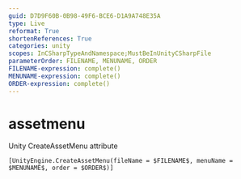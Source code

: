 ```yaml
---
guid: D7D9F60B-0B98-49F6-BCE6-D1A9A748E35A
type: Live
reformat: True
shortenReferences: True
categories: unity
scopes: InCSharpTypeAndNamespace;MustBeInUnityCSharpFile
parameterOrder: FILENAME, MENUNAME, ORDER
FILENAME-expression: complete()
MENUNAME-expression: complete()
ORDER-expression: complete()
---
```


# assetmenu

Unity CreateAssetMenu attribute

```
[UnityEngine.CreateAssetMenu(fileName = $FILENAME$, menuName = $MENUNAME$, order = $ORDER$)]
```
